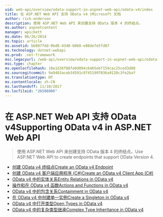 ```yaml
---
uid: web-api/overview/odata-support-in-aspnet-web-api/odata-v4/index
title: 在 ASP.NET Web API 支持 OData v4 |Microsoft 文档
author: rick-anderson
description: 使用 ASP.NET Web API 来创建支持 OData 版本 4 的终结点。
ms.author: aspnetcontent
manager: wpickett
ms.date: 06/26/2014
ms.topic: article
ms.assetid: bb807fdd-0bd8-43d0-b068-e88de7e5fd87
ms.technology: dotnet-webapi
ms.prod: .net-framework
msc.legacyurl: /web-api/overview/odata-support-in-aspnet-web-api/odata-v4
msc.type: chapter
ms.openlocfilehash: 10e1d36f88fe0d094c6465ebf159cac25ced3d80
ms.sourcegitcommit: 9a9483aceb34591c97451997036a9120c3fe2baf
ms.translationtype: HT
ms.contentlocale: zh-CN
ms.lasthandoff: 11/10/2017
ms.locfileid: "26508006"
---
```

<a name="supporting-odata-v4-in-aspnet-web-api"></a><span data-ttu-id="da868-103">在 ASP.NET Web API 支持 OData v4</span><span class="sxs-lookup"><span data-stu-id="da868-103">Supporting OData v4 in ASP.NET Web API</span></span>
====================
> <span data-ttu-id="da868-104">使用 ASP.NET Web API 来创建支持 OData 版本 4 的终结点。</span><span class="sxs-lookup"><span data-stu-id="da868-104">Use ASP.NET Web API to create endpoints that support OData Version 4.</span></span>


- [<span data-ttu-id="da868-105">创建 OData v4 终结点</span><span class="sxs-lookup"><span data-stu-id="da868-105">Create an OData v4 Endpoint</span></span>](create-an-odata-v4-endpoint.md)
- [<span data-ttu-id="da868-106">创建 OData v4 客户端应用程序 (C#)</span><span class="sxs-lookup"><span data-stu-id="da868-106">Create an OData v4 Client App (C#)</span></span>](create-an-odata-v4-client-app.md)
- [<span data-ttu-id="da868-107">OData v4 中的实体关系</span><span class="sxs-lookup"><span data-stu-id="da868-107">Entity Relations in OData v4</span></span>](entity-relations-in-odata-v4.md)
- [<span data-ttu-id="da868-108">操作和在 OData v4 函数</span><span class="sxs-lookup"><span data-stu-id="da868-108">Actions and Functions in OData v4</span></span>](odata-actions-and-functions.md)
- [<span data-ttu-id="da868-109">OData v4 中的包含关系</span><span class="sxs-lookup"><span data-stu-id="da868-109">Containment in OData v4</span></span>](odata-containment-in-web-api-22.md)
- [<span data-ttu-id="da868-110">在 OData v4 中创建单一实例</span><span class="sxs-lookup"><span data-stu-id="da868-110">Create a Singleton in OData v4</span></span>](using-a-singleton-in-an-odata-endpoint-in-web-api-22.md)
- [<span data-ttu-id="da868-111">OData v4 中打开类型</span><span class="sxs-lookup"><span data-stu-id="da868-111">Open Types in OData v4</span></span>](use-open-types-in-odata-v4.md)
- [<span data-ttu-id="da868-112">OData v4 中的复杂类型继承</span><span class="sxs-lookup"><span data-stu-id="da868-112">Complex Type Inheritance in OData v4</span></span>](complex-type-inheritance-in-odata-v4.md)
